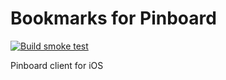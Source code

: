 # Bookmarks for Pinboard

[![Build smoke test](https://github.com/jbmorley/bookmarks/actions/workflows/test.yaml/badge.svg)](https://github.com/jbmorley/bookmarks/actions/workflows/test.yaml)

Pinboard client for iOS
